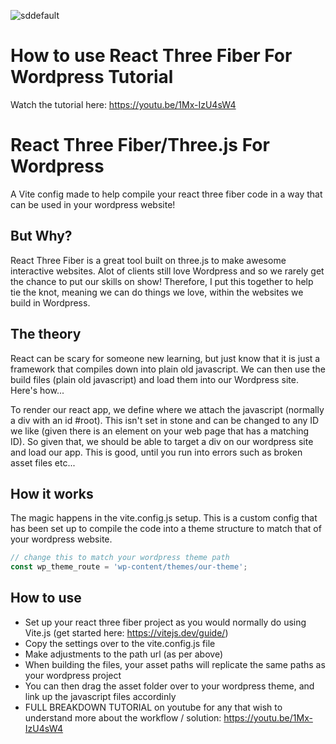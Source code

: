 
![sddefault](https://github.com/lilsugsy/React_Three_Fiber_For_Wordpress/assets/49952277/2fd01087-f1d9-48fc-8203-2aea815529f4)
# How to use React Three Fiber For Wordpress Tutorial
Watch the tutorial here: https://youtu.be/1Mx-IzU4sW4


# React Three Fiber/Three.js For Wordpress
A Vite config made to help compile your react three fiber code in a way that can be used in your wordpress website!

## But Why?
React Three Fiber is a great tool built on three.js to make awesome interactive websites. Alot of clients still love Wordpress and so we rarely get the chance to put our skills on show! Therefore, I put this together to help tie the knot, meaning we can do things we love, within the websites we build in Wordpress.

## The theory
React can be scary for someone new learning, but just know that it is just a framework that compiles down into plain old javascript. We can then use the build files (plain old javascript) and load them into our Wordpress site. Here's how... 

To render our react app, we define where we attach the javascript (normally a div with an id #root). This isn't set in stone and can be changed to any ID we like (given there is an element on your web page that has a matching ID). So given that, we should be able to target a div on our wordpress site and load our app. This is good, until you run into errors such as broken asset files etc...

## How it works
The magic happens in the vite.config.js setup. This is a custom config that has been set up to compile the code into a theme structure to match that of your wordpress website.
```javascript
// change this to match your wordpress theme path
const wp_theme_route = 'wp-content/themes/our-theme';
```

## How to use
- Set up your react three fiber project as you would normally do using Vite.js (get started here: https://vitejs.dev/guide/)
- Copy the settings over to the vite.config.js file
- Make adjustments to the path url (as per above)
- When building the files, your asset paths will replicate the same paths as your wordpress project
- You can then drag the asset folder over to your wordpress theme, and link up the javascript files accordinly
- FULL BREAKDOWN TUTORIAL on youtube for any that wish to understand more about the workflow / solution: https://youtu.be/1Mx-IzU4sW4


